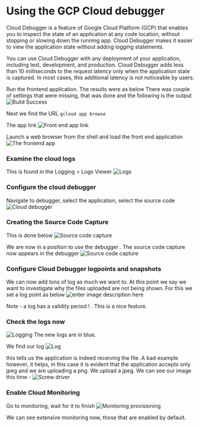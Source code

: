 # Using the GCP Cloud debugger
Cloud Debugger is a feature of Google Cloud Platform (GCP) that enables you to inspect the state of an application at any code location, without stopping or slowing down the running app. Cloud Debugger makes it easier to view the application state without adding logging statements.

You can use Cloud Debugger with any deployment of your application, including test, development, and production. Cloud Debugger adds less than 10 milliseconds to the request latency only when the application state is captured. In most cases, this additional latency is not noticeable by users.

Run the frontend application. The results were as below 
There was couple of settings that were missing, that was done and the following is the output
![Build Success](https://i.imgur.com/r4PDWCf.png)

Next we find the URL
`gcloud app browse`

The app link 
![Front end app link](https://i.imgur.com/bFCUL3T.png)

Launch a web browser from the shell and load the front end application
![The frontend app](https://i.imgur.com/acb3YE3.png)

### Examine the cloud logs
This is found in the Logging > Logs Viewer
![Logs](https://i.imgur.com/oeORLPn.png)
### Configure the cloud debugger
Navigate to debugger, select the application, select the source code
![Cloud debugger](https://i.imgur.com/q7SXzM8.png)

### Creating the Source Code Capture
This is done below 
![Source code capture](https://i.imgur.com/ASrNkFB.png)


We are now in a position to use the debugger . The source code capture now appears in the debugger
![Source code capture](https://i.imgur.com/nvbPZx5.png)

### Configure Cloud Debugger logpoints and snapshots
We can now add tons of log as much we want to. At this point we say we want to investigate why the files uploaded are not being shown. For this we set a log point as below 
![enter image description here](https://i.imgur.com/Lmd2q5s.png)
   
Note - a log has a validity period ! .  This is a nice feature. 

### Check the logs now 
![Logging](https://i.imgur.com/v9T88Gb.png)
The new logs are in blue. 

We find our log 
![Log](https://i.imgur.com/kRHdSoJ.png)

this tells us the application is indeed receiving the file.  A bad example however, it helps, in this case it is evident that the application accepts only jpeg and we are uploading a png. 
We upload a jpeg. 
We can see our image this time  - 
![Screw driver](https://i.imgur.com/RO4juLF.png)

### Enable Cloud Monitoring
Go to monitoring, wait for it to finish
![Monitoring provisioning](https://i.imgur.com/szg09Bf.png)

We can see extensive monitoring now, those that are enabled by default.
 
<!--stackedit_data:
eyJoaXN0b3J5IjpbOTIzNjg4MDE1LC0xMDEyNzc5MjQsLTEzMD
UxMjE1MzUsLTE3ODI2MDQ1MTIsLTE2Nzc4NTg0ODgsLTk0NjU1
NDI4NywxNTY1Mjk1MzgsMTcxNDYyNjM4OCwzMTQxMDE2NDUsLT
IwODg3NDY2MTJdfQ==
-->